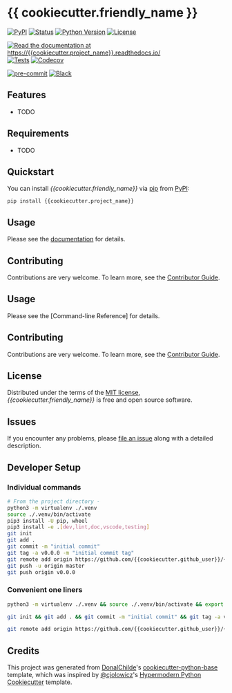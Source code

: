 # {{ cookiecutter.friendly_name }}

<!-- badges-begin -->
[![PyPI](https://img.shields.io/pypi/v/{{cookiecutter.project_name}}.svg)][pypi status]
[![Status](https://img.shields.io/pypi/status/{{cookiecutter.project_name}}.svg)][pypi status]
[![Python Version](https://img.shields.io/pypi/pyversions/{{cookiecutter.project_name}})][pypi status]
[![License](https://img.shields.io/pypi/l/{{cookiecutter.project_name}})][license]

[![Read the documentation at https://{{cookiecutter.project_name}}.readthedocs.io/](https://img.shields.io/readthedocs/{{cookiecutter.project_name}}/latest.svg?label=Read%20the%20Docs)][read the docs]
[![Tests](https://github.com/{{cookiecutter.github_user}}/{{cookiecutter.project_name}}/workflows/Tests/badge.svg)][tests]
[![Codecov](https://codecov.io/gh/{{cookiecutter.github_user}}/{{cookiecutter.project_name}}/branch/main/graph/badge.svg)][codecov]

[![pre-commit](https://img.shields.io/badge/pre--commit-enabled-brightgreen?logo=pre-commit&logoColor=white)][pre-commit]
[![Black](https://img.shields.io/badge/code%20style-black-000000.svg)][black]

[pypi status]: https://pypi.org/project/{{cookiecutter.project_name}}/
[read the docs]: https://{{cookiecutter.project_name}}.readthedocs.io/
[tests]: https://github.com/{{cookiecutter.github_user}}/{{cookiecutter.project_name}}/actions?workflow=Tests
[codecov]: https://app.codecov.io/gh/{{cookiecutter.github_user}}/{{cookiecutter.project_name}}
[pre-commit]: https://github.com/pre-commit/pre-commit
[black]: https://github.com/psf/black

<!-- badges-end -->

## Features

- TODO

## Requirements

- TODO

## Quickstart

You can install _{{cookiecutter.friendly_name}}_ via [pip] from [PyPI]:

```console
pip install {{cookiecutter.project_name}}
```

## Usage

Please see the [documentation] for details.

## Contributing

Contributions are very welcome.
To learn more, see the [Contributor Guide].


## Usage

Please see the [Command-line Reference] for details.

## Contributing

Contributions are very welcome.
To learn more, see the [Contributor Guide].

## License

Distributed under the terms of the [MIT license][license],
_{{cookiecutter.friendly_name}}_ is free and open source software.

## Issues

If you encounter any problems,
please [file an issue] along with a detailed description.

## Developer Setup

<!-- dev -->
### Individual commands

```bash
# From the project directory - 
python3 -m virtualenv ./.venv
source ./.venv/bin/activate
pip3 install -U pip, wheel
pip3 install -e .[dev,lint,doc,vscode,testing]
git init
git add .
git commit -m "initial commit"
git tag -a v0.0.0 -m "initial commit tag"
git remote add origin https://github.com/{{cookiecutter.github_user}}/{{cookiecutter.project_name}}.git
git push -u origin master
git push origin v0.0.0
```

### Convenient one liners

```bash
python3 -m virtualenv ./.venv && source ./.venv/bin/activate && export PIP_REQUIRE_VIRTUALENV=true && pip3 install -U pip && pip3 install -e .[dev,lint,doc,vscode,testing]
```

```bash
git init && git add . && git commit -m "initial commit" && git tag -a v0.0.0 -m "initial commit tag"
```

```bash
git remote add origin https://github.com/{{cookiecutter.github_user}}/{{cookiecutter.project_name}}.git && git push -u origin master && git push origin v0.0.0
```
<!-- end-dev -->
## Credits

This project was generated from [DonalChilde]'s [cookiecutter-python-base] template, which was inspired by [@cjolowicz]'s [Hypermodern Python Cookiecutter] template.

[@cjolowicz]: https://github.com/cjolowicz
[DonalChilde]: https://github.com/DonalChilde
[pypi]: https://pypi.org/
[hypermodern python cookiecutter]: https://github.com/cjolowicz/cookiecutter-hypermodern-python
[cookiecutter-python-base]: https://github.com/DonalChilde/cookiecutter-python-base
[file an issue]: https://github.com/{{cookiecutter.github_user}}/{{cookiecutter.project_name}}/issues
[pip]: https://pip.pypa.io/

<!-- github-only -->

[license]: https://github.com/{{cookiecutter.github_user}}/{{cookiecutter.project_name}}/blob/main/LICENSE
[contributor guide]: https://github.com/{{cookiecutter.github_user}}/{{cookiecutter.project_name}}/blob/main/CONTRIBUTING
[documentation]: https://{{cookiecutter.project_name}}.readthedocs.io/en/latest/
